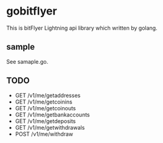 # gobitflyer
This is bitFlyer Lightning api library which written by golang.

## sample
See samaple.go.

## TODO
- GET /v1/me/getaddresses
- GET /v1/me/getcoinins
- GET /v1/me/getcoinouts
- GET /v1/me/getbankaccounts
- GET /v1/me/getdeposits
- GET /v1/me/getwithdrawals
- POST /v1/me/withdraw
